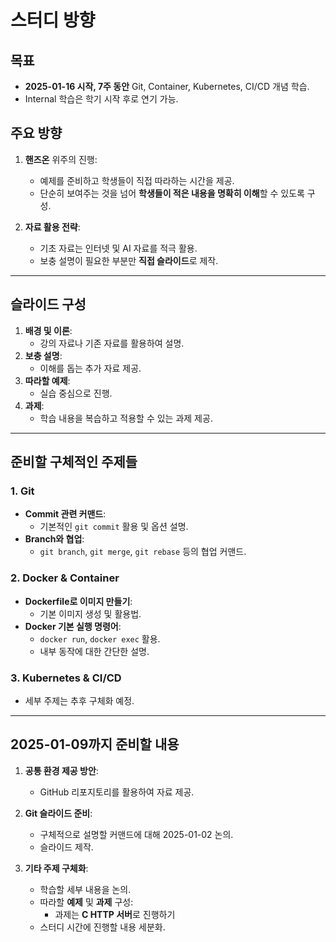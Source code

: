 # 스터디 방향

## 목표
- **2025-01-16 시작, 7주 동안** Git, Container, Kubernetes, CI/CD 개념 학습.
- Internal 학습은 학기 시작 후로 연기 가능.

## 주요 방향
1. **핸즈온** 위주의 진행:
   - 예제를 준비하고 학생들이 직접 따라하는 시간을 제공.
   - 단순히 보여주는 것을 넘어 **학생들이 적은 내용을 명확히 이해**할 수 있도록 구성.

2. **자료 활용 전략**:
   - 기초 자료는 인터넷 및 AI 자료를 적극 활용.
   - 보충 설명이 필요한 부분만 **직접 슬라이드**로 제작.

---

## 슬라이드 구성
1. **배경 및 이론**:
   - 강의 자료나 기존 자료를 활용하여 설명.
2. **보충 설명**:
   - 이해를 돕는 추가 자료 제공.
3. **따라할 예제**:
   - 실습 중심으로 진행.
4. **과제**:
   - 학습 내용을 복습하고 적용할 수 있는 과제 제공.

---

## 준비할 구체적인 주제들

### 1. Git
- **Commit 관련 커맨드**:
  - 기본적인 `git commit` 활용 및 옵션 설명.
- **Branch와 협업**:
  - `git branch`, `git merge`, `git rebase` 등의 협업 커맨드.

### 2. Docker & Container
- **Dockerfile로 이미지 만들기**:
  - 기본 이미지 생성 및 활용법.
- **Docker 기본 실행 명령어**:
  - `docker run`, `docker exec` 활용.
  - 내부 동작에 대한 간단한 설명.

### 3. Kubernetes & CI/CD
- 세부 주제는 추후 구체화 예정.

---

## 2025-01-09까지 준비할 내용

1. **공통 환경 제공 방안**:
   - GitHub 리포지토리를 활용하여 자료 제공.

2. **Git 슬라이드 준비**:
   - 구체적으로 설명할 커맨드에 대해 2025-01-02 논의.
   - 슬라이드 제작.

3. **기타 주제 구체화**:
   - 학습할 세부 내용을 논의.
   - 따라할 **예제** 및 **과제** 구성:
     - 과제는 **C HTTP 서버**로 진행하기
   - 스터디 시간에 진행할 내용 세분화.
